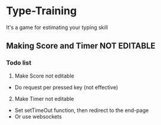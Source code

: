# Type-Training

It's a game for estimating your typing skill

## Making Score and Timer **NOT EDITABLE** 

### Todo list 

1. Make Score not editable
  * Do request per pressed key (not effective)
2. Make Timer not editable
  * Set setTimeOut function, then redirect to the end-page
  * Or use websockets

